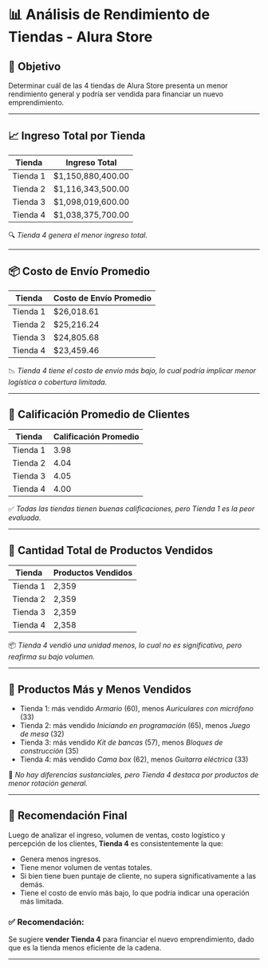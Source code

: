 # 📊 Análisis de Rendimiento de Tiendas - Alura Store

## 🎯 Objetivo
Determinar cuál de las 4 tiendas de Alura Store presenta un menor rendimiento general y podría ser vendida para financiar un nuevo emprendimiento.

---

## 📈 Ingreso Total por Tienda

| Tienda   | Ingreso Total         |
|----------|------------------------|
| Tienda 1 | $1,150,880,400.00     |
| Tienda 2 | $1,116,343,500.00     |
| Tienda 3 | $1,098,019,600.00     |
| Tienda 4 | $1,038,375,700.00     |

🔍 *Tienda 4 genera el menor ingreso total.*

---

## 📦 Costo de Envío Promedio

| Tienda   | Costo de Envío Promedio |
|----------|--------------------------|
| Tienda 1 | $26,018.61              |
| Tienda 2 | $25,216.24              |
| Tienda 3 | $24,805.68              |
| Tienda 4 | $23,459.46              |

📉 *Tienda 4 tiene el costo de envío más bajo, lo cual podría implicar menor logística o cobertura limitada.*

---

## 🌟 Calificación Promedio de Clientes

| Tienda   | Calificación Promedio |
|----------|------------------------|
| Tienda 1 | 3.98                   |
| Tienda 2 | 4.04                   |
| Tienda 3 | 4.05                   |
| Tienda 4 | 4.00                   |

✅ *Todas las tiendas tienen buenas calificaciones, pero Tienda 1 es la peor evaluada.*

---

## 🧸 Cantidad Total de Productos Vendidos

| Tienda   | Productos Vendidos |
|----------|---------------------|
| Tienda 1 | 2,359               |
| Tienda 2 | 2,359               |
| Tienda 3 | 2,359               |
| Tienda 4 | 2,358               |

📦 *Tienda 4 vendió una unidad menos, lo cual no es significativo, pero reafirma su bajo volumen.*

---

## 🛒 Productos Más y Menos Vendidos

- Tienda 1: más vendido *Armario* (60), menos *Auriculares con micrófono* (33)
- Tienda 2: más vendido *Iniciando en programación* (65), menos *Juego de mesa* (32)
- Tienda 3: más vendido *Kit de bancas* (57), menos *Bloques de construcción* (35)
- Tienda 4: más vendido *Cama box* (62), menos *Guitarra eléctrica* (33)

📌 *No hay diferencias sustanciales, pero Tienda 4 destaca por productos de menor rotación general.*

---

## 🧾 Recomendación Final

Luego de analizar el ingreso, volumen de ventas, costo logístico y percepción de los clientes, **Tienda 4** es consistentemente la que:

- Genera menos ingresos.
- Tiene menor volumen de ventas totales.
- Si bien tiene buen puntaje de cliente, no supera significativamente a las demás.
- Tiene el costo de envío más bajo, lo que podría indicar una operación más limitada.

### ✅ **Recomendación:**
Se sugiere **vender Tienda 4** para financiar el nuevo emprendimiento, dado que es la tienda menos eficiente de la cadena.

---

